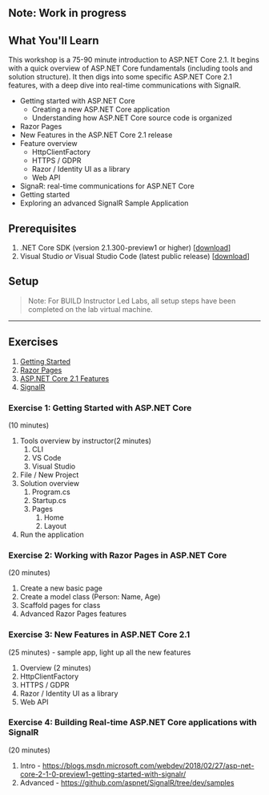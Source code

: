 ## Note: Work in progress

## What You'll Learn
This workshop is a 75-90 minute introduction to ASP.NET Core 2.1. It begins with a quick overview of ASP.NET Core fundamentals (including tools and solution structure). It then digs into some specific ASP.NET Core 2.1 features, with a deep dive into real-time communications with SignalR.

 * Getting started with ASP.NET Core
     * Creating a new ASP.NET Core application
     * Understanding how ASP.NET Core source code is organized
 * Razor Pages
 * New Features in the ASP.NET Core 2.1 release
 * Feature overview
    * HttpClientFactory
    * HTTPS / GDPR
    * Razor / Identity UI as a library
    * Web API
 * SignaR: real-time communications for ASP.NET Core
 * Getting started
 * Exploring an advanced SignalR Sample Application

## Prerequisites
  1. .NET Core SDK (version 2.1.300-preview1 or higher) [[download](https://www.microsoft.com/net/download)]
  2. Visual Studio *or* Visual Studio Code (latest public release) [[download](https://www.visualstudio.com/)] 

## Setup
>  Note: For BUILD Instructor Led Labs, all setup steps have been completed on the lab virtual machine.

---

## Exercises

1. [Getting Started](#Exercise1)
1. [Razor Pages](#Exercise2)
1. [ASP.NET Core 2.1 Features](#Exercise3)
1. [SignalR](#Exercise4)

<a name="Exercise1" ></a>
### Exercise 1: Getting Started with ASP.NET Core ###

(10 minutes)
1. Tools overview by instructor(2 minutes)
    1. CLI
    2. VS Code
    3. Visual Studio
2. File / New Project
3. Solution overview
    1. Program.cs
    2. Startup.cs
    3. Pages
        1. Home
        2. Layout
4. Run the application

<a name="Exercise2" ></a>
### Exercise 2: Working with Razor Pages in ASP.NET Core ###

(20 minutes)
1. Create a new basic page
2. Create a model class (Person: Name, Age)
3. Scaffold pages for class
4. Advanced Razor Pages features

<a name="Exercise3" ></a>
### Exercise 3: New Features in ASP.NET Core 2.1 ###

(25 minutes) - sample app, light up all the new features
1. Overview (2 minutes)
2. HttpClientFactory
3. HTTPS / GDPR
4. Razor / Identity UI as a library
5. Web API

<a name="Exercise4" ></a>
### Exercise 4: Building Real-time ASP.NET Core applications with SignalR ###

(20 minutes)
1. Intro - https://blogs.msdn.microsoft.com/webdev/2018/02/27/asp-net-core-2-1-0-preview1-getting-started-with-signalr/
2. Advanced - https://github.com/aspnet/SignalR/tree/dev/samples
